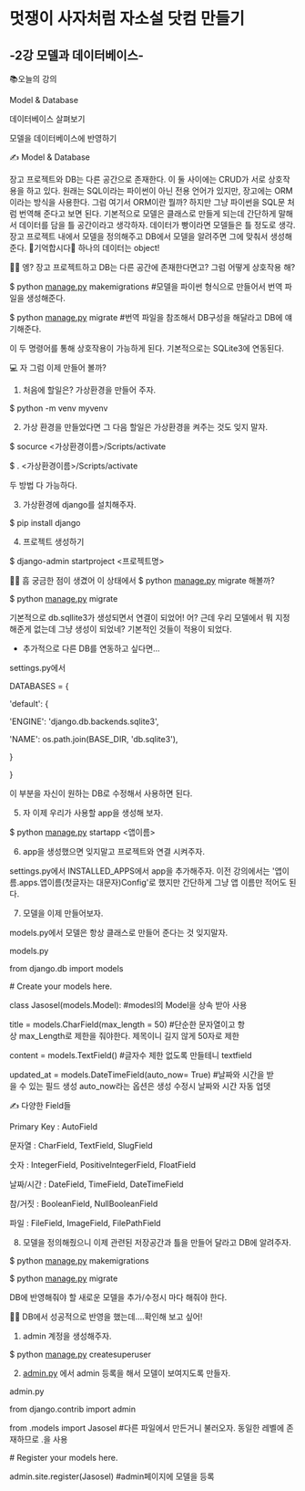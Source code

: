 # 멋쟁이 사자처럼 자소설 닷컴 만들기
## -2강 모델과 데이터베이스-  

📚오늘의 강의  

Model & Database

데이터베이스 살펴보기

모델을 데이터베이스에 반영하기  

✍ Model & Database

장고 프로젝트와 DB는 다른 공간으로 존재한다. 이 둘 사이에는 CRUD가 서로 상호작용을 하고 있다.  원래는 SQL이라는 파이썬이 아닌 전용 언어가 있지만, 장고에는 ORM이라는 방식을 사용한다. 그럼 여기서 ORM이란 뭘까? 하지만 그냥 파이썬을 SQL문 처럼 번역해 준다고 보면 된다. 기본적으로 모델은 클래스로 만들게 되는데 간단하게 말해서 데이터를 담을 틀 공간이라고 생각하자. 데이터가 빵이라면 모델들은 틀 정도로 생각. 장고 프로젝트 내에서 모델을 정의해주고 DB에서 모델을 알려주면 그에 맞춰서 생성해 준다.  🚨기억합시다🚨 하나의 데이터는 object!  

🤷‍♀️ 엥? 장고 프로젝트하고 DB는 다른 공간에 존재한다면고? 그럼 어떻게 상호작용 해?

$ python [manage.py](http://manage.py) makemigrations #모델을 파이썬 형식으로 만들어서 번역 파일을 생성해준다.

$ python [manage.py](http://manage.py) migrate #번역 파일을 참조해서 DB구성을 해달라고 DB에 얘기해준다.

이 두 명령어를 통해 상호작용이 가능하게 된다. 기본적으로는 SQLite3에 연동된다.  

💻 자 그럼 이제 만들어 볼까?

1. 처음에 할일은? 가상환경을 만들어 주자.

$ python -m venv myvenv

2. 가상 환경을 만들었다면 그 다음 할일은 가상환경을 켜주는 것도 잊지 말자.

$ socurce <가상환경이름>/Scripts/activate

$ . <가상환경이름>/Scripts/activate

두 방법 다 가능하다. 

3. 가상환경에 django를 설치해주자.

$ pip install django

4. 프로젝트 생성하기

$ django-admin startproject <프로젝트명>  

🤷‍♀️ 흠 궁금한 점이 생겼어 이 상태에서 $ python [manage.py](http://manage.py) migrate 해볼까?

$ python [manage.py](http://manage.py) migrate

기본적으로 db.sqllite3가 생성되면서 연결이 되었어! 어? 근데 우리 모델에서 뭐 지정해준게 없는데 그냥 생성이 되었네? 기본적인 것들이 적용이 되었다. 

- 추가적으로 다른 DB를 연동하고 싶다면...

settings.py에서 

DATABASES = {

'default': {

'ENGINE': 'django.db.backends.sqlite3',

'NAME': os.path.join(BASE_DIR, 'db.sqlite3'),

}

}

이 부분을 자신이 원하는 DB로 수정해서 사용하면 된다.

5. 자 이제 우리가 사용할 app을 생성해 보자.

$ python [manage.py](http://manage.py) startapp <앱이름>

6. app을 생성했으면 잊지말고 프로젝트와 연결 시켜주자.

settings.py에서 INSTALLED_APPS에서 app을 추가해주자. 이전 강의에서는 '앱이름.apps.앱이름(첫글자는 대문자)Config'로 했지만 간단하게 그냥 앱 이름만 적어도 된다.

7. 모델을 이제 만들어보자.

models.py에서 모델은 항상 클래스로 만들어 준다는 것 잊지말자.

models.py

from django.db import models

# Create your models here.

class Jasosel(models.Model): #modesl의 Model을 상속 받아 사용

title = models.CharField(max_length = 50) #단순한 문자열이고 항상 max_Length로 제한을 줘야한다. 제목이니 길지 않게 50자로 제한

content = models.TextField() #글자수 제한 없도록 만들테니 textfield

updated_at = models.DateTimeField(auto_now= True) #날짜와 시간을 받을 수 있는 필드 생성 auto_now라는 옵션은 생성 수정시 날짜와 시간 자동 업뎃  

✍ 다양한 Field들

Primary Key : AutoField

문자열 : CharField, TextField, SlugField

숫자 : IntegerField, PositiveIntegerField, FloatField

날짜/시간 : DateField, TimeField, DateTimeField

참/거짓 : BooleanField, NullBooleanField

파일 : FileField, ImageField, FilePathField  

8. 모델을 정의해줬으니 이제 관련된 저장공간과 틀을 만들어 달라고 DB에 알려주자.

$ python [manage.py](http://manage.py) makemigrations

$ python [manage.py](http://manage.py) migrate

DB에 반영해줘야 할 새로운 모델을 추가/수정시 마다 해줘야 한다.  

🤷‍♀️ DB에서 성공적으로 반영을 했는데....확인해 보고 싶어!

1. admin 계정을 생성해주자.

$ python [manage.py](http://manage.py/) createsuperuser

2. [admin.py](http://admin.py) 에서 admin 등록을 해서 모델이 보여지도록 만들자.

admin.py

from django.contrib import admin

from .models import Jasosel #다른 파일에서 만든거니 불러오자. 동일한 레벨에 존재하므로 .을 사용

# Register your models here.

admin.site.register(Jasosel) #admin페이지에 모델을 등록
